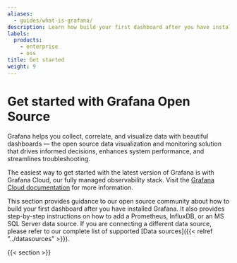 ```yaml
---
aliases:
  - guides/what-is-grafana/
description: Learn how build your first dashboard after you have installed Grafana.
labels:
  products:
    - enterprise
    - oss
title: Get started
weight: 9
---
```


# Get started with Grafana Open Source

Grafana helps you collect, correlate, and visualize data with beautiful dashboards — the open source data visualization and monitoring solution that drives informed decisions, enhances system performance, and streamlines troubleshooting.

The easiest way to get started with the latest version of Grafana is with Grafana Cloud, our fully managed observability stack. Visit the [Grafana Cloud documentation](/docs/grafana-cloud/quickstart) for more information.

This section provides guidance to our open source community about how to build your first dashboard after you have installed Grafana. It also provides step-by-step instructions on how to add a Prometheus, InfluxDB, or an MS SQL Server data source. If you are connecting a different data source, please refer to our complete list of supported [Data sources]({{< relref "../datasources" >}}). 

{{< section >}}

